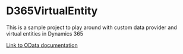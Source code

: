 # D365VirtualEntity
This is a sample project to play around with custom data provider and virtual entities in Dynamics 365

[Link to OData documentation](http://www.odata.org/blog/how-to-use-web-api-odata-to-build-an-odata-v4-service-without-entity-framework/)